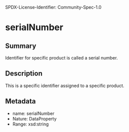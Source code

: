 SPDX-License-Identifier: Community-Spec-1.0

# serialNumber

## Summary

Identifier for specific product is called a serial number.

## Description

This is a specific identifier assigned to a specific product.

## Metadata

- name: serialNumber
- Nature: DataProperty
- Range: xsd:string
